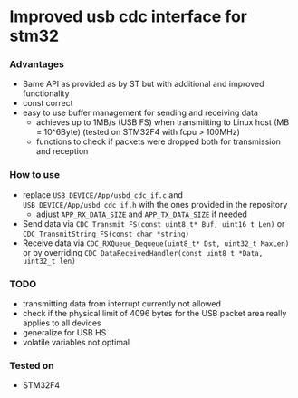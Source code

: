 # Improved usb cdc interface for stm32

### Advantages
- Same API as provided as by ST but with additional and improved functionality
- const correct
- easy to use buffer management for sending and receiving data
  - achieves up to 1MB/s (USB FS) when transmitting to Linux host (MB = 10^6Byte) (tested on STM32F4 with fcpu > 100MHz)
  - functions to check if packets were dropped both for transmission and reception

### How to use
- replace `USB_DEVICE/App/usbd_cdc_if.c` and `USB_DEVICE/App/usbd_cdc_if.h` with the ones provided in the repository
  - adjust  `APP_RX_DATA_SIZE` and `APP_TX_DATA_SIZE` if needed
- Send data via `CDC_Transmit_FS(const uint8_t* Buf, uint16_t Len)` or `CDC_TransmitString_FS(const char *string)`
- Receive data via `CDC_RXQueue_Dequeue(uint8_t* Dst, uint32_t MaxLen)` or by overriding `CDC_DataReceivedHandler(const uint8_t *Data, uint32_t len)`

### TODO
- transmitting data from interrupt currently not allowed
- check if the physical limit of 4096 bytes for the USB packet area really applies to all devices
- generalize for USB HS
- volatile variables not optimal


### Tested on
- STM32F4
